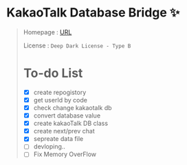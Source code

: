 # KakaoTalk Database Bridge ✨
>
> Homepage : [URL](https://api.mogo.kr/coding/KDB)
>
> License : `Deep Dark License - Type B`
>
> # To-do List
> * [x] create repogistory
> * [x] get userId by code
> * [x] check change kakaotalk db
> * [x] convert database value
> * [x] create kakaoTalk DB class
> * [x] create next/prev chat
> * [x] sepreate data file
> * [ ] devloping..
> * [ ] Fix Memory OverFlow